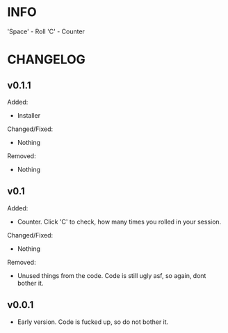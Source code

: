# INFO

'Space' - Roll
'C' - Counter

# CHANGELOG

## v0.1.1

Added:

- Installer

Changed/Fixed:

- Nothing

Removed:

- Nothing

## v0.1

Added:

- Counter. Click 'C' to check, how many times you rolled in your session.

Changed/Fixed:

- Nothing

Removed:

- Unused things from the code. Code is still ugly asf, so again, dont bother it.

## v0.0.1

- Early version. Code is fucked up, so do not bother it.
